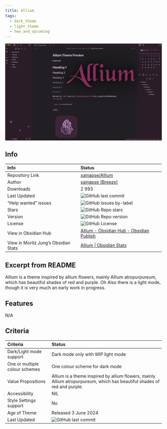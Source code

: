 ```yaml
---
title: Allium
tags:
  - dark_theme
  - light_theme
  - new_and_upcoming
---
```


<img alt="Allium Theme Screenshot" src="https://raw.githubusercontent.com/xainapse/Allium/refs/heads/main/AlliumScreenshot.png">

## Info

| Info                                 | Status                                                                                                                                                                                                   |
| :----------------------------------- | :------------------------------------------------------------------------------------------------------------------------------------------------------------------------------------------------------- |
| Repository Link                      | [xainapse/Allium](https://github.com/xainapse/Allium)                                                                                                                                                    |
| Author                               | [xainapse (Breeze)](https://github.com/xainapse)                                                                                                                                                         |
| Downloads                            | 2 993                                                                                                                                                                                                    |
| Last Updated                         | <img alt="GitHub last commit" src="https://img.shields.io/github/last-commit/xainapse/Allium?color=573E7A&amp;label=last%20update&amp;logo=github&amp;style=for-the-badge" referrerpolicy="no-referrer"> |
| “Help wanted” issues                 | <img alt="GitHub issues by-label" src="https://img.shields.io/github/issues/xainapse/Allium/help%20wanted?color=573E7A&amp;logo=github&amp;style=for-the-badge" referrerpolicy="no-referrer">            |
| Stars                                | <img alt="GitHub Repo stars" src="https://img.shields.io/github/stars/xainapse/Allium?color=573E7A&amp;logo=github&amp;style=for-the-badge" referrerpolicy="no-referrer">                                |
| Version                              | <img alt="GitHub Repo version" src="https://img.shields.io/github/v/release/xainapse/Allium?color=573E7A&amp;logo=github&amp;style=for-the-badge&sort=semver" referrerpolicy="no-referrer">              |
| License                              | <img alt="GitHub License" src="https://img.shields.io/github/license/xainapse/Allium?style=for-the-badge" referrerpolicy="noreferrer">                                                                   |
| View in Obsidian Hub                 | [Allium \- Obsidian Hub \- Obsidian Publish](https://publish.obsidian.md/hub/02+-+Community+Expansions/02.05+All+Community+Expansions/Themes/Allium)                                                     |
| View in Moritz Jung’s Obsidian Stats | [Allium \| Obsidian Stats](https://www.moritzjung.dev/obsidian-stats/themes/allium/)                                                                                                                     |

## Excerpt from README

Allium is a theme inspired by allium flowers, mainly Allium atropurpureum, which has beautiful shades of red and purple. Oh Also there is a light mode, though it is very much an early work in progress.

## Features

N/A

## Criteria

| Criteria                       | Status                                                                                                                                                                                                   |
| :----------------------------- | :------------------------------------------------------------------------------------------------------------------------------------------------------------------------------------------------------- |
| Dark/Light mode support        | Dark mode only with WIP light mode                                                                                                                                                                       |
| One or multiple colour schemes | One colour scheme for dark mode                                                                                                                                                                          |
| Value Propositions             | Allium is a theme inspired by allium flowers, mainly Allium atropurpureum, which has beautiful shades of red and purple.                                                                                 |
| Accessibility                  | NIL                                                                                                                                                                                                      |
| Style Settings support         | No                                                                                                                                                                                                       |
| Age of Theme                   | Released 3 June 2024                                                                                                                                                                                     |
| Last Updated                   | <img alt="GitHub last commit" src="https://img.shields.io/github/last-commit/xainapse/Allium?color=573E7A&amp;label=last%20update&amp;logo=github&amp;style=for-the-badge" referrerpolicy="no-referrer"> |
